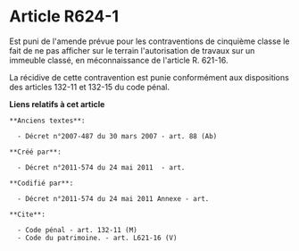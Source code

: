 # Article R624-1

Est puni de l'amende prévue pour les contraventions de cinquième classe le fait de ne pas afficher sur le terrain
l'autorisation de travaux sur un immeuble classé, en méconnaissance de l'article R. 621-16.

La récidive de cette contravention est punie conformément aux dispositions des articles 132-11 et 132-15 du code pénal.

**Liens relatifs à cet article**

	**Anciens textes**:

	  - Décret n°2007-487 du 30 mars 2007 - art. 88 (Ab)

	**Créé par**:

	  - Décret n°2011-574 du 24 mai 2011  - art.

	**Codifié par**:

	  - Décret n°2011-574 du 24 mai 2011 Annexe - art.

	**Cite**:

	  - Code pénal - art. 132-11 (M)
	  - Code du patrimoine. - art. L621-16 (V)

